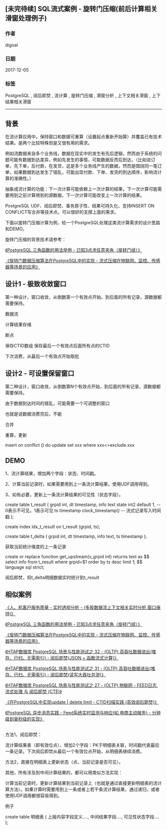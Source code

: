 ## [未完待续] SQL流式案例 - 旋转门压缩(前后计算相关滑窗处理例子)
                        
### 作者                        
digoal                        
                        
### 日期                        
2017-12-05                       
                        
### 标签                        
PostgreSQL , 阅后即焚 , 流计算 , 旋转门压缩 , 滑窗分析 , 上下文相关滑窗 , 上下结果相关滑窗  
                        
----                        
                        
## 背景         

在流计算应用中，保持窗口和数据可重算（设置起点重新开始算）并覆盖已有技术结果。是两个比较特殊但是又很有用的需求。

例如流数据来自多个业务线，数据在现实中的发生有先后逻辑，然而由于系统的问题可能有数据到达差异，例如先发生的事情，可能数据反而后到达，（比如说订单，先下单，后付款，在发货，这是多个业务线产生的数据，然而是围绕同一笔订单，如果数据到达发生了错乱，可能出现付款、下单、发货的到达顺序，影响流计算的准确性。）

抽象成流计算的功能：下一次计算可能依赖上一次计算的结果，下一次计算可能需要用到之前计算用到的源数据，下一次计算可能改变上一次计算的结果。

PostgreSQL UDF、阅后即焚、事务原子性、结果可持久化、支持INSERT ON CONFLICT写合并等技术点，可以很好的支撑上面的需求。

下面以旋转门压缩计算为例，给一个PostgreSQL处理这类流计算需求的设计思路和DEMO。


旋转门压缩的背景技术请参考：

[《PostgreSQL 三角函数的用法举例 - 已知3点求任意夹角（旋转门续）》](../201608/20160816_01.md)  

[《旋转门数据压缩算法在PostgreSQL中的实现 - 流式压缩在物联网、监控、传感器等场景的应用》](../201608/20160813_01.md)  

## 设计1 - 极致收敛窗口
第一种设计，窗口收敛，从倒数第一个有效点开始，到后面的所有记录，源数据都需要保持。



数据流


计算结果存储


断点



保存CTID数组
保存最后一个有效点后面所有点的CTID

下次消费，从最后一个有效点开始取批




## 设计2 - 可设置保留窗口

第二种设计，窗口收敛，从倒数第N个有效点开始，到后面的所有记录，源数据都需要保持。


由于数据到达时间的错乱，可能需要一个可调整的窗口

也就是说数据消费完后，不能


合并


重算，更新

insert on conflict () do update set xxx where xxx<>exclude.xxx



## DEMO







1、流计算结果，增加两个字段：状态、时间戳。

2、计算当前记录时，如果需要用到上一条流计算结果，使用UDF调用得到。

3、如有必要，更新上一条流计算结果的可见性（状态字段）。



create table t_result ( 
  grpid int,
  dt timestamp,
  info text
  state int2 default 1,                -- 0表示不可见，1表示可见
  ts timestamp clock_timestamp()       -- 流式记录写入时间戳
);

create index idx_t_result on t_result (grpid, ts); 


create table t_delta (
  grpid int,
  dt timestamp,
  info text,
  ts timestamp
);


获取当前统计维度的上一条记录

create or replace function get_upstream(v_grpid int) returns text as $$
  select info from t_result where grpid=$1 order by ts desc limit 1;
$$ language sql strict;


阅后即焚，将t_delta明细数据实时统计到t_result


## 相似案例
[《人、机客户服务质量 - 实时透视分析 - (多股数据流上下文相关实时分析,窗口保持)》](../201712/20171208_05.md)  

[《PostgreSQL 三角函数的用法举例 - 已知3点求任意夹角（旋转门续）》](../201608/20160816_01.md)  

[《旋转门数据压缩算法在PostgreSQL中的实现 - 流式压缩在物联网、监控、传感器等场景的应用》](../201608/20160813_01.md)  

[《HTAP数据库 PostgreSQL 场景与性能测试之 32 - (OLTP) 高吞吐数据进出(堆存、行扫、无需索引) - 阅后即焚(JSON + 函数流式计算)》](../201711/20171107_33.md)  

[《HTAP数据库 PostgreSQL 场景与性能测试之 31 - (OLTP) 高吞吐数据进出(堆存、行扫、无需索引) - 阅后即焚(读写大吞吐并测)》](../201711/20171107_32.md)  

[《HTAP数据库 PostgreSQL 场景与性能测试之 27 - (OLTP) 物联网 - FEED日志, 流式处理 与 阅后即焚 (CTE)》](../201711/20171107_28.md)  

[《在PostgreSQL中实现update | delete limit - CTID扫描实践  (高效阅后即焚)》](../201608/20160827_01.md)  

[《PostgreSQL 异步消息实践 - Feed系统实时监测与响应(如 电商主动服务) - 分钟级到毫秒级的实现》](../201711/20171111_01.md)  


## 

方法1，阅后即焚：

流计算结果表（即有效位点），增加2个字段：PK于明细表关联，时间戳代表最后一条记录。下次阅后即焚从最后一个有效位点开始，从明细表继续消费。

方法2，直接在明细表上更新状态（点、当前记录是否可见）。

其他，所有涉及到中间计算结果的，都可以用类似方法实现：

计算当前记录时，更新计算结果到当前记录上（也就是通过直接更新明细表的流计算方法）。如果计算时需要用到上一条或者上若干条流计算结果，通过递归，或者使用UDF调用都很容易得到。

例子

create table 明细表 (
  上报内容字段定义....,
  中间结果字段....,
  可见性状态字段....
);


